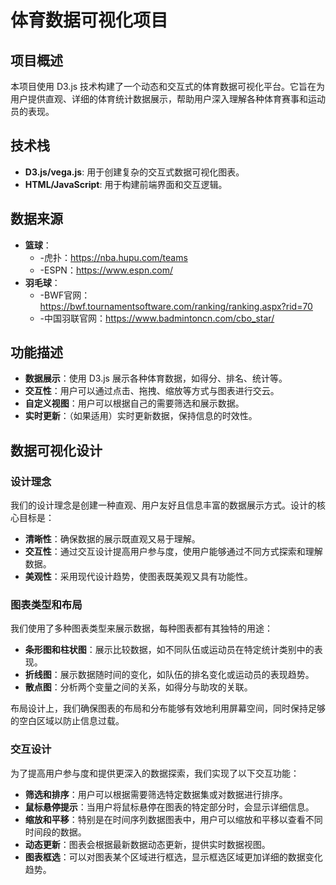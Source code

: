 # 体育数据可视化项目

## 项目概述

本项目使用 D3.js 技术构建了一个动态和交互式的体育数据可视化平台。它旨在为用户提供直观、详细的体育统计数据展示，帮助用户深入理解各种体育赛事和运动员的表现。

## 技术栈

- **D3.js/vega.js**: 用于创建复杂的交互式数据可视化图表。
- **HTML/JavaScript**: 用于构建前端界面和交互逻辑。


## 数据来源

- **篮球**：
  - -虎扑：https://nba.hupu.com/teams
  - -ESPN：https://www.espn.com/
- **羽毛球**：
  - -BWF官网：https://bwf.tournamentsoftware.com/ranking/ranking.aspx?rid=70
  - -中国羽联官网：https://www.badmintoncn.com/cbo_star/

## 功能描述

- **数据展示**：使用 D3.js 展示各种体育数据，如得分、排名、统计等。
- **交互性**：用户可以通过点击、拖拽、缩放等方式与图表进行交云。
- **自定义视图**：用户可以根据自己的需要筛选和展示数据。
- **实时更新**：（如果适用）实时更新数据，保持信息的时效性。

## 数据可视化设计

### 设计理念

我们的设计理念是创建一种直观、用户友好且信息丰富的数据展示方式。设计的核心目标是：

- **清晰性**：确保数据的展示既直观又易于理解。
- **交互性**：通过交互设计提高用户参与度，使用户能够通过不同方式探索和理解数据。
- **美观性**：采用现代设计趋势，使图表既美观又具有功能性。

### 图表类型和布局

我们使用了多种图表类型来展示数据，每种图表都有其独特的用途：

- **条形图和柱状图**：展示比较数据，如不同队伍或运动员在特定统计类别中的表现。
- **折线图**：展示数据随时间的变化，如队伍的排名变化或运动员的表现趋势。
- **散点图**：分析两个变量之间的关系，如得分与助攻的关联。

布局设计上，我们确保图表的布局和分布能够有效地利用屏幕空间，同时保持足够的空白区域以防止信息过载。

### 交互设计

为了提高用户参与度和提供更深入的数据探索，我们实现了以下交互功能：

- **筛选和排序**：用户可以根据需要筛选特定数据集或对数据进行排序。
- **鼠标悬停提示**：当用户将鼠标悬停在图表的特定部分时，会显示详细信息。
- **缩放和平移**：特别是在时间序列数据图表中，用户可以缩放和平移以查看不同时间段的数据。
- **动态更新**：图表会根据最新数据动态更新，提供实时数据视图。
- **图表框选**：可以对图表某个区域进行框选，显示框选区域更加详细的数据变化趋势。

